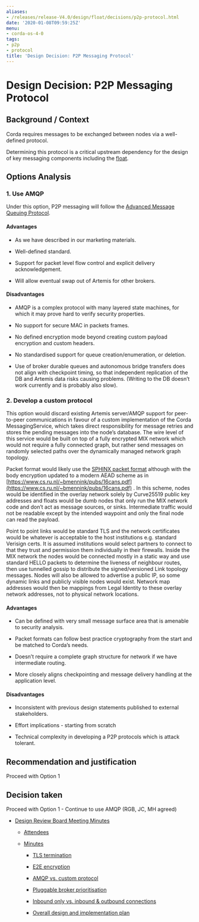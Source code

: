 ```yaml
---
aliases:
- /releases/release-V4.0/design/float/decisions/p2p-protocol.html
date: '2020-01-08T09:59:25Z'
menu:
- corda-os-4-0
tags:
- p2p
- protocol
title: 'Design Decision: P2P Messaging Protocol'
---
```



# Design Decision: P2P Messaging Protocol


## Background / Context

Corda requires messages to be exchanged between nodes via a well-defined protocol.

Determining this protocol is a critical upstream dependency for the design of key messaging components including the [float](../design.md).


## Options Analysis


### 1. Use AMQP

Under this option, P2P messaging will follow the [Advanced Message Queuing Protocol](https://www.amqp.org/).


#### Advantages


* As we have described in our marketing materials.


* Well-defined standard.


* Support for packet level flow control and explicit delivery acknowledgement.


* Will allow eventual swap out of Artemis for other brokers.



#### Disadvantages


* AMQP is a complex protocol with many layered state machines, for which it may prove hard to verify security properties.


* No support for secure MAC in packets frames.


* No defined encryption mode beyond creating custom payload encryption and custom headers.


* No standardised support for queue creation/enumeration, or deletion.


* Use of broker durable queues and autonomous bridge transfers does not align with checkpoint timing, so that independent replication of the DB and Artemis data risks causing problems. (Writing to the DB doesn’t work currently and is probably also slow).



### 2. Develop a custom protocol

This option would discard existing Artemis server/AMQP support for peer-to-peer communications in favour of a custom
                    implementation of the Corda MessagingService, which takes direct responsibility for message retries and stores the
                    pending messages into the node’s database. The wire level of this service would be built on top of a fully encrypted MIX
                    network which would not require a fully connected graph, but rather send messages on randomly selected paths over the
                    dynamically managed network graph topology.

Packet format would likely use the [SPHINX packet format](http://www0.cs.ucl.ac.uk/staff/G.Danezis/papers/sphinx-eprint.pdf) although with the body encryption updated to
                    a modern AEAD scheme as in [https://www.cs.ru.nl/~bmennink/pubs/16cans.pdf](https://www.cs.ru.nl/~bmennink/pubs/16cans.pdf) . In this scheme, nodes would be identified in
                    the overlay network solely by Curve25519 public key addresses and floats would be dumb nodes that only run the MIX
                    network code and don’t act as message sources, or sinks. Intermediate traffic would not be readable except by the
                    intended waypoint and only the final node can read the payload.

Point to point links would be standard TLS and the network certificates would be whatever is acceptable to the host
                    institutions e.g. standard Verisign certs. It is assumed institutions would select partners to connect to that they
                    trust and permission them individually in their firewalls. Inside the MIX network the nodes would be connected mostly in
                    a static way and use standard HELLO packets to determine the liveness of neighbour routes, then use tunnelled gossip to
                    distribute the signed/versioned Link topology messages. Nodes will also be allowed to advertise a public IP, so some
                    dynamic links and publicly visible nodes would exist. Network map addresses would then be mappings from Legal Identity
                    to these overlay network addresses, not to physical network locations.


#### Advantages


* Can be defined with very small message surface area that is amenable to security analysis.


* Packet formats can follow best practice cryptography from the start and be matched to Corda’s needs.


* Doesn’t require a complete graph structure for network if we have intermediate routing.


* More closely aligns checkpointing and message delivery handling at the application level.



#### Disadvantages


* Inconsistent with previous design statements published to external stakeholders.


* Effort implications - starting from scratch


* Technical complexity in developing a P2P protocols which is attack tolerant.



## Recommendation and justification

Proceed with Option 1


## Decision taken

Proceed with Option 1 - Continue to use AMQP (RGB, JC, MH agreed)


* [Design Review Board Meeting Minutes](drb-meeting-20171116.md)
    * [Attendees](drb-meeting-20171116.md#attendees)

    * [Minutes](drb-meeting-20171116.md#minutes)
        * [TLS termination](drb-meeting-20171116.md#id1)

        * [E2E encryption](drb-meeting-20171116.md#id2)

        * [AMQP vs. custom protocol](drb-meeting-20171116.md#id3)

        * [Pluggable broker prioritisation](drb-meeting-20171116.md#id4)

        * [Inbound only vs. inbound & outbound connections](drb-meeting-20171116.md#inbound-only-vs-inbound-outbound-connections)

        * [Overall design and implementation plan](drb-meeting-20171116.md#overall-design-and-implementation-plan)





